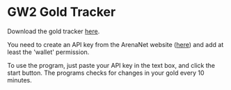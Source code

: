 # GW2 Gold Tracker

Download the gold tracker [here](https://www.mediafire.com/file/tw5dpyp7ycetrlb/GW2GT+v1.1.zip/file).

You need to create an API key from the ArenaNet website ([here](https://account.arena.net/applications)) and add at least the 'wallet' permission.

To use the program, just paste your API key in the text box, and click the start button. The programs checks for changes in your gold every 10 minutes.
